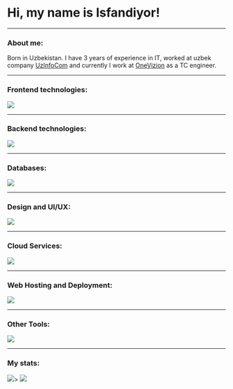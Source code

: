 
# Hi, my name is Isfandiyor!

---

### About me:

<p>Born in Uzbekistan. I have 3 years of experience in IT, worked at uzbek company <a href="https://uzinfocom.uz/">UzInfoCom</a> and currently I work at <a href="https://onevizion.com/">OneVizion</a> as a TC engineer.</p>

---

### Frontend technologies:

<p align="left"><a href="https://github.com/Just-Bax"><img src="https://skillicons.dev/icons?i=javascript,html,css,react,vue,tailwind,bootstrap"></a></p>

---

### Backend technologies:

<p align="left"><a href="https://github.com/Just-Bax"><img src="https://skillicons.dev/icons?i=python,django,flask,nodejs,express"></a></p>

---

### Databases:

<p align="left"><a href="https://github.com/Just-Bax"><img src="https://skillicons.dev/icons?i=postgres,mysql,sqlite"></a></p>

---

### Design and UI/UX:

<p align="left"><a href="https://github.com/Just-Bax"><img src="https://skillicons.dev/icons?i=figma,ps"></a></p>

---

### Cloud Services:

<p align="left"><a href="https://github.com/Just-Bax"><img src="https://skillicons.dev/icons?i=aws,azure,googlecloud"></a></p>

---

### Web Hosting and Deployment:

<p align="left"><a href="https://github.com/Just-Bax"><img src="https://skillicons.dev/icons?i=nginx,netlify,heroku"></a></p>

---

### Other Tools:

<p align="left"><a href="https://github.com/Just-Bax"><img src="https://skillicons.dev/icons?i=vscode,powershell,selenium,linux"></a></p>

---

### My stats:

<p>
  <a align="left" href="https://leetcode.com/Just-Bax"><img src="https://stats.justsong.cn/api/leetcode/?username=Just-Bax&theme=light"></a>>
  <a align="right" href="https://github.com/Just-Bax"><img src="https://stats.justsong.cn/api/github?username=Just-Bax"></a>
</p>
